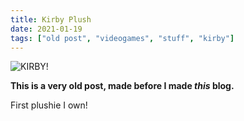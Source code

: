 ```yaml
---
title: Kirby Plush
date: 2021-01-19
tags: ["old post", "videogames", "stuff", "kirby"]
---
```


![KIRBY!](/pics/kirby.jpg)

**This is a very old post, made before I made _this_ blog.**

<caption>
	First plushie I own!
</caption>

